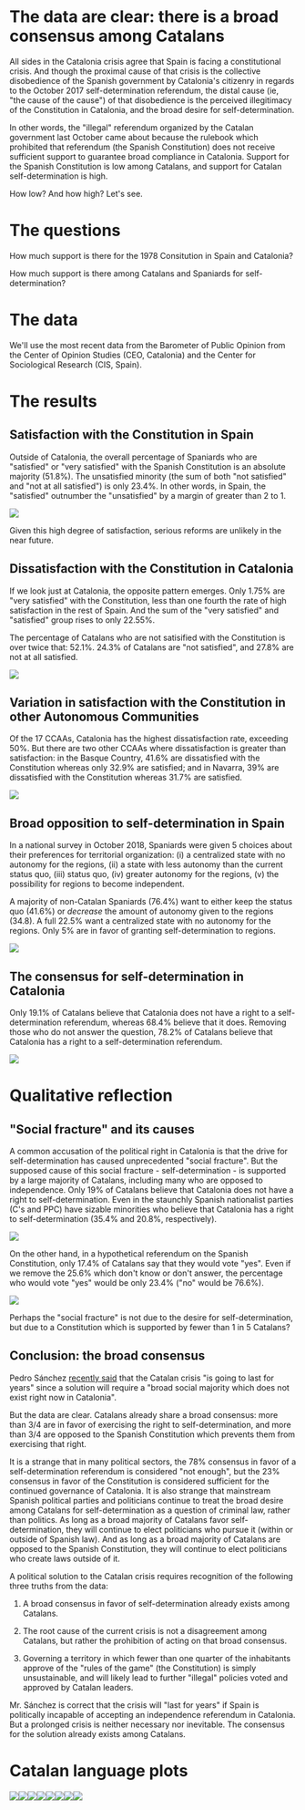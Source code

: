 The data are clear: there is a broad consensus among Catalans
================

All sides in the Catalonia crisis agree that Spain is facing a constitutional crisis. And though the proximal cause of that crisis is the collective disobedience of the Spanish government by Catalonia's citizenry in regards to the October 2017 self-determination referendum, the distal cause (ie, "the cause of the cause") of that disobedience is the perceived illegitimacy of the Constitution in Catalonia, and the broad desire for self-determination.

In other words, the "illegal" referendum organized by the Catalan government last October came about because the rulebook which prohibited that referendum (the Spanish Constitution) does not receive sufficient support to guarantee broad compliance in Catalonia. Support for the Spanish Constitution is low among Catalans, and support for Catalan self-determination is high.

How low? And how high? Let's see.

The questions
=============

How much support is there for the 1978 Consitution in Spain and Catalonia?

How much support is there among Catalans and Spaniards for self-determination?

The data
========

We'll use the most recent data from the Barometer of Public Opinion from the Center of Opinion Studies (CEO, Catalonia) and the Center for Sociological Research (CIS, Spain).

The results
===========

Satisfaction with the Constitution in Spain
-------------------------------------------

Outside of Catalonia, the overall percentage of Spaniards who are "satisfied" or "very satisfied" with the Spanish Constitution is an absolute majority (51.8%). The unsatisfied minority (the sum of both "not satisfied" and "not at all satisfied") is only 23.4%. In other words, in Spain, the "satisfied" outnumber the "unsatisfied" by a margin of greater than 2 to 1.

![](figures/unnamed-chunk-2-1.png)

Given this high degree of satisfaction, serious reforms are unlikely in the near future.

Dissatisfaction with the Constitution in Catalonia
--------------------------------------------------

If we look just at Catalonia, the opposite pattern emerges. Only 1.75% are "very satisfied" with the Constitution, less than one fourth the rate of high satisfaction in the rest of Spain. And the sum of the "very satisfied" and "satisfied" group rises to only 22.55%.

The percentage of Catalans who are not satisified with the Constitution is over twice that: 52.1%. 24.3% of Catalans are "not satisfied", and 27.8% are not at all satisfied.

![](figures/unnamed-chunk-3-1.png)

Variation in satisfaction with the Constitution in other Autonomous Communities
-------------------------------------------------------------------------------

Of the 17 CCAAs, Catalonia has the highest dissatisfaction rate, exceeding 50%. But there are two other CCAAs where dissatisfaction is greater than satisfaction: in the Basque Country, 41.6% are dissatisfied with the Constitution whereas only 32.9% are satisfied; and in Navarra, 39% are dissatisfied with the Constitution whereas 31.7% are satisfied.

![](figures/unnamed-chunk-4-1.png)

Broad opposition to self-determination in Spain
-----------------------------------------------

In a national survey in October 2018, Spaniards were given 5 choices about their preferences for territorial organization: (i) a centralized state with no autonomy for the regions, (ii) a state with less autonomy than the current status quo, (iii) status quo, (iv) greater autonomy for the regions, (v) the possibility for regions to become independent.

A majority of non-Catalan Spaniards (76.4%) want to either keep the status quo (41.6%) or *decrease* the amount of autonomy given to the regions (34.8). A full 22.5% want a centralized state with no autonomy for the regions. Only 5% are in favor of granting self-determination to regions.

![](figures/unnamed-chunk-5-1.png)

The consensus for self-determination in Catalonia
-------------------------------------------------

Only 19.1% of Catalans believe that Catalonia does not have a right to a self-determination referendum, whereas 68.4% believe that it does. Removing those who do not answer the question, 78.2% of Catalans believe that Catalonia has a right to a self-determination referendum.

![](figures/unnamed-chunk-6-1.png)

Qualitative reflection
======================

"Social fracture" and its causes
--------------------------------

A common accusation of the political right in Catalonia is that the drive for self-determination has caused unprecedented "social fracture". But the supposed cause of this social fracture - self-determination - is supported by a large majority of Catalans, including many who are opposed to independence. Only 19% of Catalans believe that Catalonia does not have a right to self-determination. Even in the staunchly Spanish nationalist parties (C's and PPC) have sizable minorities who believe that Catalonia has a right to self-determination (35.4% and 20.8%, respectively).

![](figures/unnamed-chunk-7-1.png)

On the other hand, in a hypothetical referendum on the Spanish Constitution, only 17.4% of Catalans say that they would vote "yes". Even if we remove the 25.6% which don't know or don't answer, the percentage who would vote "yes" would be only 23.4% ("no" would be 76.6%).

![](figures/unnamed-chunk-8-1.png)

Perhaps the "social fracture" is not due to the desire for self-determination, but due to a Constitution which is supported by fewer than 1 in 5 Catalans?

Conclusion: the broad consensus
-------------------------------

Pedro Sánchez [recently said](http://www.lamoncloa.gob.es/serviciosdeprensa/boln/Paginas/2018/boln20181223.aspx) that the Catalan crisis "is going to last for years" since a solution will require a "broad social majority which does not exist right now in Catalonia".

But the data are clear. Catalans already share a broad consensus: more than 3/4 are in favor of exercising the right to self-determination, and more than 3/4 are opposed to the Spanish Constitution which prevents them from exercising that right.

It is a strange that in many political sectors, the 78% consensus in favor of a self-determination referendum is considered "not enough", but the 23% consensus in favor of the Constitution is considered sufficient for the continued governance of Catalonia. It is also strange that mainstream Spanish political parties and politicians continue to treat the broad desire among Catalans for self-determination as a question of criminal law, rather than politics. As long as a broad majority of Catalans favor self-determination, they will continue to elect politicians who pursue it (within or outside of Spanish law). And as long as a broad majority of Catalans are opposed to the Spanish Constitution, they will continue to elect politicians who create laws outside of it.

A political solution to the Catalan crisis requires recognition of the following three truths from the data:

1.  A broad consensus in favor of self-determination already exists among Catalans.

2.  The root cause of the current crisis is not a disagreement among Catalans, but rather the prohibition of acting on that broad consensus.

3.  Governing a territory in which fewer than one quarter of the inhabitants approve of the "rules of the game" (the Constitution) is simply unsustainable, and will likely lead to further "illegal" policies voted and approved by Catalan leaders.

Mr. Sánchez is correct that the crisis will "last for years" if Spain is politically incapable of accepting an independence referendum in Catalonia. But a prolonged crisis is neither necessary nor inevitable. The consensus for the solution already exists among Catalans.

Catalan language plots
======================

![](figures/unnamed-chunk-9-1.png)![](figures/unnamed-chunk-9-2.png)![](figures/unnamed-chunk-9-3.png)![](figures/unnamed-chunk-9-4.png)![](figures/unnamed-chunk-9-5.png)![](figures/unnamed-chunk-9-6.png)![](figures/unnamed-chunk-9-7.png)![](figures/unnamed-chunk-9-8.png)

